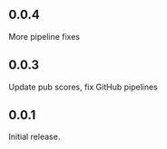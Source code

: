 ## 0.0.4
More pipeline fixes

## 0.0.3
Update pub scores, fix GitHub pipelines

## 0.0.1
Initial release.
